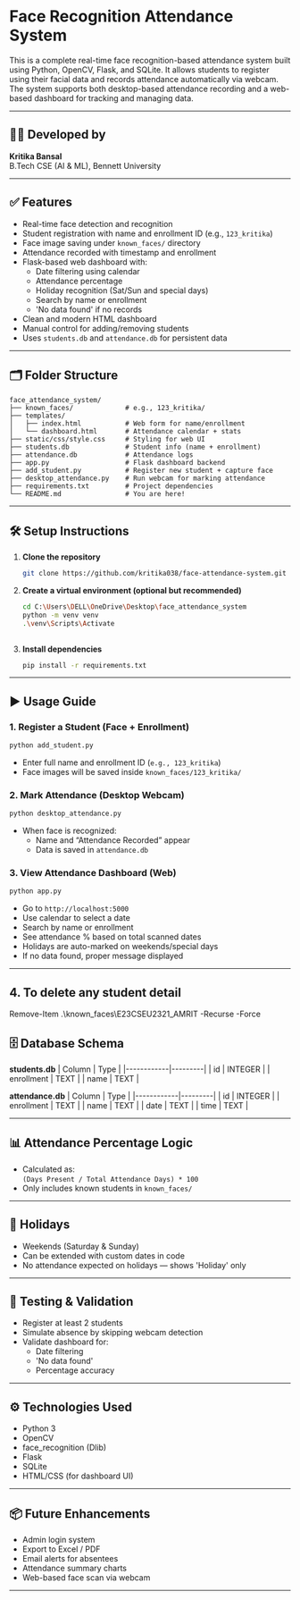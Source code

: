 
# Face Recognition Attendance System

This is a complete real-time face recognition-based attendance system built using Python, OpenCV, Flask, and SQLite. It allows students to register using their facial data and records attendance automatically via webcam. The system supports both desktop-based attendance recording and a web-based dashboard for tracking and managing data.

---

## 👩‍💻 Developed by

**Kritika Bansal**  
B.Tech CSE (AI & ML), Bennett University

---

## ✅ Features

- Real-time face detection and recognition
- Student registration with name and enrollment ID (e.g., `123_kritika`)
- Face image saving under `known_faces/` directory
- Attendance recorded with timestamp and enrollment
- Flask-based web dashboard with:
  - Date filtering using calendar
  - Attendance percentage
  - Holiday recognition (Sat/Sun and special days)
  - Search by name or enrollment
  - 'No data found' if no records
- Clean and modern HTML dashboard
- Manual control for adding/removing students
- Uses `students.db` and `attendance.db` for persistent data

---

## 🗂️ Folder Structure

```
face_attendance_system/
├── known_faces/             # e.g., 123_kritika/
├── templates/
│   ├── index.html           # Web form for name/enrollment
│   └── dashboard.html       # Attendance calendar + stats
├── static/css/style.css     # Styling for web UI
├── students.db              # Student info (name + enrollment)
├── attendance.db            # Attendance logs
├── app.py                   # Flask dashboard backend
├── add_student.py           # Register new student + capture face
├── desktop_attendance.py    # Run webcam for marking attendance
├── requirements.txt         # Project dependencies
└── README.md                # You are here!
```

---

## 🛠️ Setup Instructions

1. **Clone the repository**
   ```bash
   git clone https://github.com/kritika038/face-attendance-system.git
   ```

2. **Create a virtual environment (optional but recommended)**
   ```bash
   cd C:\Users\DELL\OneDrive\Desktop\face_attendance_system
   python -m venv venv
   .\venv\Scripts\Activate
  
   ```

3. **Install dependencies**
   ```bash
   pip install -r requirements.txt
   ```

---

## ▶️ Usage Guide

### 1. Register a Student (Face + Enrollment)
```bash
python add_student.py
```
- Enter full name and enrollment ID (`e.g., 123_kritika`)
- Face images will be saved inside `known_faces/123_kritika/`

### 2. Mark Attendance (Desktop Webcam)
```bash
python desktop_attendance.py
```
- When face is recognized:
  - Name and “Attendance Recorded” appear
  - Data is saved in `attendance.db`

### 3. View Attendance Dashboard (Web)
```bash
python app.py
```
- Go to `http://localhost:5000`
- Use calendar to select a date
- Search by name or enrollment
- See attendance % based on total scanned dates
- Holidays are auto-marked on weekends/special days
- If no data found, proper message displayed

---
## 4. To delete any student detail
 Remove-Item .\known_faces\E23CSEU2321_AMRIT -Recurse -Force

## 🗄️ Database Schema

**students.db**
| Column     | Type    |
|------------|---------|
| id         | INTEGER |
| enrollment | TEXT    |
| name       | TEXT    |

**attendance.db**
| Column     | Type    |
|------------|---------|
| id         | INTEGER |
| enrollment | TEXT    |
| name       | TEXT    |
| date       | TEXT    |
| time       | TEXT    |

---

## 📊 Attendance Percentage Logic

- Calculated as:  
  `(Days Present / Total Attendance Days) * 100`
- Only includes known students in `known_faces/`

---

## 📅 Holidays

- Weekends (Saturday & Sunday)
- Can be extended with custom dates in code
- No attendance expected on holidays — shows 'Holiday' only

---

## 🧪 Testing & Validation

- Register at least 2 students
- Simulate absence by skipping webcam detection
- Validate dashboard for:
  - Date filtering
  - 'No data found'
  - Percentage accuracy

---

## ⚙️ Technologies Used

- Python 3
- OpenCV
- face_recognition (Dlib)
- Flask
- SQLite
- HTML/CSS (for dashboard UI)

---

## 📦 Future Enhancements

- Admin login system
- Export to Excel / PDF
- Email alerts for absentees
- Attendance summary charts
- Web-based face scan via webcam

---


